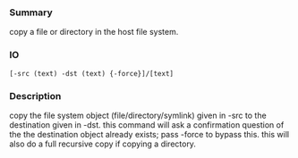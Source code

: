 ### Summary ###

copy a file or directory in the host file system.

### IO ###

```[-src (text) -dst (text) {-force}]/[text]```

### Description ###

copy the file system object (file/directory/symlink) given in -src to the destination given in -dst. this command will ask a confirmation question of the the destination object already exists; pass -force to bypass this. this will also do a full recursive copy if copying a directory. 